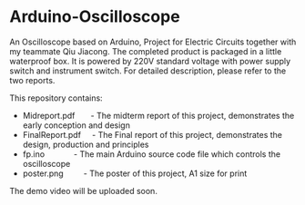 # Arduino-Oscilloscope
An Oscilloscope based on Arduino, Project for Electric Circuits together with my teammate Qiu Jiacong.
The completed product is packaged in a little waterproof box. It is powered by 220V standard voltage with power supply switch and instrument switch. 
For detailed description, please refer to the two reports.

This repository contains:
- Midreport.pdf       - The midterm report of this project, demonstrates the early conception and design
- FinalReport.pdf     - The Final report of this project, demonstrates the design, production and principles
- fp.ino              - The main Arduino source code file which controls the oscilloscope
- poster.png          - The poster of this project, A1 size for print

The demo video will be uploaded soon.
